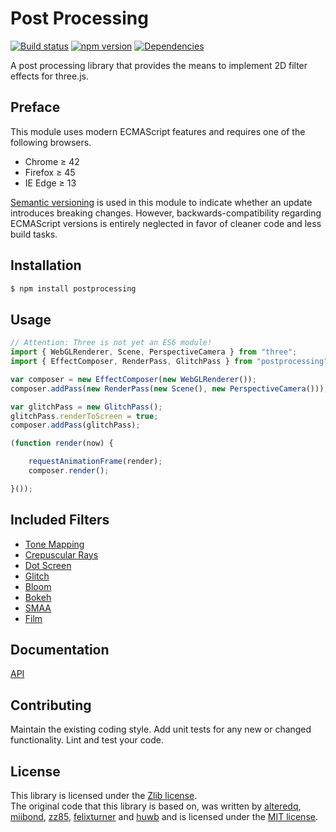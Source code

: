 # Post Processing 
[![Build status](https://travis-ci.org/vanruesc/postprocessing.svg?branch=master)](https://travis-ci.org/vanruesc/postprocessing) 
[![npm version](https://badge.fury.io/js/postprocessing.svg)](http://badge.fury.io/js/postprocessing) 
[![Dependencies](https://david-dm.org/vanruesc/postprocessing.svg?branch=master)](https://david-dm.org/vanruesc/postprocessing)

A post processing library that provides the means to implement 2D filter effects for three.js. 


## Preface

This module uses modern ECMAScript features and requires one of the following browsers.
 - Chrome ≥ 42
 - Firefox ≥ 45
 - IE Edge ≥ 13

[Semantic versioning](http://semver.org/) is used in this module to indicate whether an update introduces breaking changes. However, backwards-compatibility regarding ECMAScript versions is entirely neglected in favor of cleaner code and less build tasks.


## Installation

```sh
$ npm install postprocessing
``` 


## Usage

```javascript
// Attention: Three is not yet an ES6 module!
import { WebGLRenderer, Scene, PerspectiveCamera } from "three";
import { EffectComposer, RenderPass, GlitchPass } from "postprocessing";

var composer = new EffectComposer(new WebGLRenderer());
composer.addPass(new RenderPass(new Scene(), new PerspectiveCamera()));

var glitchPass = new GlitchPass();
glitchPass.renderToScreen = true;
composer.addPass(glitchPass);

(function render(now) {

	requestAnimationFrame(render);
	composer.render();

}());
```


## Included Filters
 - [Tone Mapping](http://vanruesc.github.io/postprocessing/public/tone-mapping.html)
 - [Crepuscular Rays](http://vanruesc.github.io/postprocessing/public/god-rays.html)
 - [Dot Screen](http://vanruesc.github.io/postprocessing/public/dot-screen.html)
 - [Glitch](http://vanruesc.github.io/postprocessing/public/glitch.html)
 - [Bloom](http://vanruesc.github.io/postprocessing/public/bloom.html)
 - [Bokeh](http://vanruesc.github.io/postprocessing/public/bokeh.html)
 - [SMAA](http://vanruesc.github.io/postprocessing/public/smaa.html)
 - [Film](http://vanruesc.github.io/postprocessing/public/film.html)


## Documentation
[API](http://vanruesc.github.io/postprocessing/docs)


## Contributing
Maintain the existing coding style. Add unit tests for any new or changed functionality. Lint and test your code.


## License
This library is licensed under the [Zlib license](https://github.com/vanruesc/postprocessing/blob/master/LICENSE).  
The original code that this library is based on, was written by [alteredq](http://alteredqualia.com), 
[miibond](https://github.com/MiiBond), [zz85](https://github.com/zz85), 
[felixturner](http://airtight.cc) and [huwb](http://huwbowles.com) 
and is licensed under the [MIT license](https://github.com/mrdoob/three.js/blob/master/LICENSE). 
